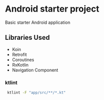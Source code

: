 # Android starter project

Basic starter Android application

## Libraries Used
- Koin
- Retrofit
- Coroutines
- RxKotlin
- Navigation Component

### ktlint

```bash
 ktlint -F "app/src/**/*.kt"
 ```